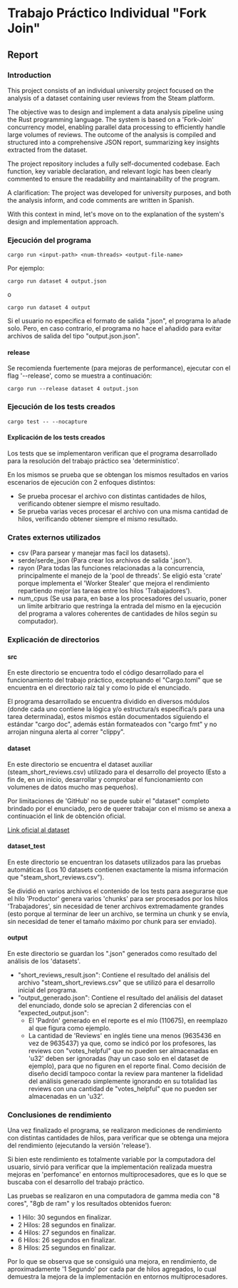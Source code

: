 # Trabajo Práctico Individual "Fork Join" 

## Report

### Introduction

This project consists of an individual university project focused on the analysis of a dataset containing user reviews from the Steam platform.

The objective was to design and implement a data analysis pipeline using the Rust programming language. The system is based on a 'Fork-Join' concurrency model, enabling parallel data processing to efficiently handle large volumes of reviews. The outcome of the analysis is compiled and structured into a comprehensive JSON report, summarizing key insights extracted from the dataset.

The project repository includes a fully self-documented codebase. Each function, key variable declaration, and relevant logic has been clearly commented to ensure the readability and maintainability of the program.

A clarification: The project was developed for university purposes, and both the analysis inform, and code comments are written in Spanish.

With this context in mind, let's move on to the explanation of the system's design and implementation approach.

### Ejecución del programa

```
cargo run <input-path> <num-threads> <output-file-name>
```

Por ejemplo:

```
cargo run dataset 4 output.json
```

o

```
cargo run dataset 4 output
```

Si el usuario no especifica el formato de salida ".json", el programa lo añade solo. Pero, en caso contrario, el programa no hace el añadido para evitar archivos de salida del tipo "output.json.json".

#### release

Se recomienda fuertemente (para mejoras de performance), ejecutar con el flag '--release', como se muestra a continuación:

```
cargo run --release dataset 4 output.json
```

### Ejecución de los tests creados

```
cargo test -- --nocapture
```

#### Explicación de los tests creados

Los tests que se implementaron verifican que el programa desarrollado para la resolución del trabajo práctico sea 'determinístico'.

En los mismos se prueba que se obtengan los mismos resultados en varios escenarios de ejecución con 2 enfoques distintos:
- Se prueba procesar el archivo con distintas cantidades de hilos, verificando obtener siempre el mismo resultado.
- Se prueba varias veces procesar el archivo con una misma cantidad de hilos, verificando obtener siempre el mismo resultado.

### Crates externos utilizados

- csv (Para parsear y manejar mas facil los datasets).
- serde/serde_json (Para crear los archivos de salida '.json').
- rayon (Para todas las funciones relacionadas a la concurrencia, principalmente el manejo de la 'pool de threads'. Se eligió esta 'crate' porque implementa el 'Worker Stealer' que mejora el rendimiento repartiendo mejor las tareas entre los hilos 'Trabajadores').
- num_cpus (Se usa para, en base a los procesadores del usuario, poner un límite arbitrario que restringa la entrada del mismo en la ejecución del programa a valores coherentes de cantidades de hilos según su computador).

### Explicación de directorios

#### src

En este directorio se encuentra todo el código desarrollado para el funcionamiento del trabajo práctico, exceptuando el "Cargo.toml" que se encuentra en el directorio raíz tal y como lo pide el enunciado.

El programa desarrollado se encuentra dividido en diversos módulos (donde cada uno contiene la lógica y/o estructura/s específica/s para una tarea determinada), estos mismos están documentados siguiendo el estándar "cargo doc", además están formateados con "cargo fmt" y no arrojan ninguna alerta al correr "clippy".

#### dataset

En este directorio se encuentra el dataset auxiliar (steam_short_reviews.csv) utilizado para el desarrollo del proyecto (Esto a fin de, en un inicio, desarrollar y comprobar el funcionamiento con volumenes de datos mucho mas pequeños).

Por limitaciones de 'GitHub' no se puede subir el "dataset" completo brindado por el enunciado, pero de querer trabajar con el mismo se anexa a continuación el link de obtención oficial.

[Link oficial al dataset](https://www.kaggle.com/datasets/najzeko/steam-reviews-2021)

#### dataset_test

En este directorio se encuentran los datasets utilizados para las pruebas automáticas (Los 10 datasets contienen exactamente la misma información que "steam_short_reviews.csv").

Se dividió en varios archivos el contenido de los tests para asegurarse que el hilo 'Productor' genera varios 'chunks' para ser procesados por los hilos 'Trabajadores', sin necesidad de tener archivos extremadamente grandes (esto porque al terminar de leer un archivo, se termina un chunk y se envía, sin necesidad de tener el tamaño máximo por chunk para ser enviado).

#### output

En este directorio se guardan los ".json" generados como resultado del análisis de los 'datasets'.

- "short_reviews_result.json": Contiene el resultado del análisis del archivo "steam_short_reviews.csv" que se utilizó para el desarrollo inicial del programa.
- "output_generado.json": Contiene el resultado del análisis del dataset del enunciado, donde solo se aprecian 2 diferencias con el "expected_output.json":
  - El 'Padrón' generado en el reporte es el mío (110675), en reemplazo al que figura como ejemplo.
  - La cantidad de 'Reviews' en inglés tiene una menos (9635436 en vez de 9635437) ya que, como se indicó por los profesores, las reviews con "votes_helpful" que no pueden ser almacenadas en 'u32' deben ser ignoradas (hay un caso solo en el dataset de ejemplo), para que no figuren en el reporte final. Como decisión de diseño decidí tampoco contar la review para mantener la fidelidad del análisis generado simplemente ignorando en su totalidad las reviews con una cantidad de "votes_helpful" que no pueden ser almacenadas en un 'u32'.

### Conclusiones de rendimiento

Una vez finalizado el programa, se realizaron mediciones de rendimiento con distintas cantidades de hilos, para verificar que se obtenga una mejora del rendimiento (ejecutando la versión 'release').

Si bien este rendimiento es totalmente variable por la computadora del usuario, sirvió para verificar que la implementación realizada muestra mejoras en 'perfomance' en entornos multiprocesadores, que es lo que se buscaba con el desarrollo del trabajo práctico.

Las pruebas se realizaron en una computadora de gamma media con "8 cores", "8gb de ram" y los resultados obtenidos fueron:
- 1 Hilo: 30 segundos en finalizar.
- 2 Hilos: 28 segundos en finalizar.
- 4 Hilos: 27 segundos en finalizar.
- 6 Hilos: 26 segundos en finalizar.
- 8 Hilos: 25 segundos en finalizar.

Por lo que se observa que se consiguió una mejora, en rendimiento, de aproximadamente '1 Segundo' por cada par de hilos agregados, lo cual demuestra la mejora de la implementación en entornos multiprocesadores.
